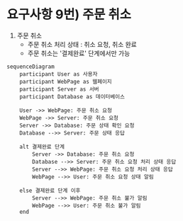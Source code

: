 # 요구사항 9번) 주문 취소

1. 주문 취소
    - 주문 취소 처리 상태 : 취소 요청, 취소 완료
    - 주문 취소는 '결제완료' 단계에서만 가능

```mermaid
sequenceDiagram
    participant User as 사용자
    participant WebPage as 웹페이지
    participant Server as 서버
    participant Database as 데이터베이스
    
    User ->> WebPage: 주문 취소 요청
    WebPage ->> Server: 주문 취소 요청
    Server ->> Database: 주문 상태 확인 요청
    Database -->> Server: 주문 상태 응답

    alt 결제완료 단계
        Server ->> Database: 주문 취소 요청
        Database -->> Server: 주문 취소 요청 처리 상태 응답
        Server -->> WebPage: 주문 취소 요청 처리 상태 응답
        WebPage -->> User: 주문 취소 요청 상태 알림

    else 결제완료 단계 이후
        Server -->> WebPage: 주문 취소 불가 알림
        WebPage -->> User: 주문 취소 불가 알림
    end

```